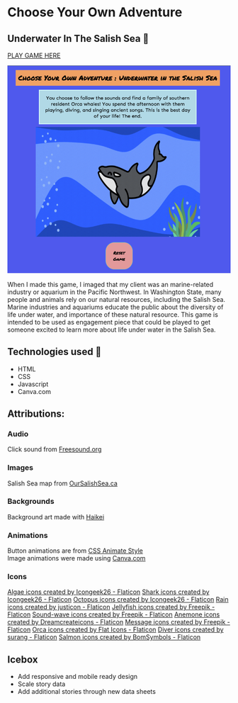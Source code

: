 # Choose Your Own Adventure  

## Underwater In The Salish Sea 🌊

[PLAY GAME HERE](https://ccmatson-choose-your-own-adventure.netlify.app/)

![Screenshot of winning ending of game, featuring an orca whale](./assets/images/Screenshot.png)

When I made this game, I imaged that my client was an marine-related industry or aquarium in the Pacific Northwest. In Washington State, many people and animals rely on our natural resources, including the Salish Sea. Marine industries and aquariums educate the public about the diversity of life under water, and importance of these natural resource. This game is intended to be used as engagement piece that could be played to get someone excited to learn more about life under water in the Salish Sea. 

## Technologies used 💾  
- HTML 
- CSS 
- Javascript
- Canva.com

## Attributions: 

### Audio
Click sound from [Freesound.org](https://freesound.org/people/brnck/sounds/257357/)

### Images
Salish Sea map from [OurSalishSea.ca](https://oursalishsea.ca/what-is-the-salish-sea/)

### Backgrounds
Background art made with [Haikei](https://haikei.app/)

### Animations 
Button animations are from [CSS Animate Style](https://animate.style/)<br>
Image animations were made using [Canva.com](https://canva.com)

### Icons
<a href="https://www.flaticon.com/free-icons/algae" title="algae icons">Algae icons created by Icongeek26 - Flaticon</a>
<a href="https://www.flaticon.com/free-icons/shark" title="shark icons">Shark icons created by Icongeek26 - Flaticon</a>
<a href="https://www.flaticon.com/free-icons/octopus" title="octopus icons">Octopus icons created by Icongeek26 - Flaticon</a>
<a href="https://www.flaticon.com/free-icons/rain" title="rain icons">Rain icons created by justicon - Flaticon</a>
<a href="https://www.flaticon.com/free-icons/jellyfish" title="jellyfish icons">Jellyfish icons created by Freepik - Flaticon</a>
<a href="https://www.flaticon.com/free-icons/sound-wave" title="sound-wave icons">Sound-wave icons created by Freepik - Flaticon</a>
<a href="https://www.flaticon.com/free-icons/anemone" title="anemone icons">Anemone icons created by Dreamcreateicons - Flaticon</a>
<a href="https://www.flaticon.com/free-icons/message" title="message icons">Message icons created by Freepik - Flaticon</a>
<a href="https://www.flaticon.com/free-icons/orca" title="orca icons">Orca icons created by Flat Icons - Flaticon</a>
<a href="https://www.flaticon.com/free-icons/diver" title="diver icons">Diver icons created by surang - Flaticon</a>
<a href="https://www.flaticon.com/free-icons/salmon" title="salmon icons">Salmon icons created by BomSymbols - Flaticon</a>

## Icebox 
- Add responsive and mobile ready design
- Scale story data
- Add additional stories through new data sheets


